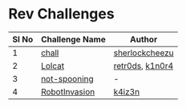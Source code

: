 # Rev Challenges

| Sl No | Challenge Name                 | Author                                                             |
| ----- | ------------------------------ | ------------------------------------------------------------------ |
| 1     | [chall](chall)                 | [sherlockcheezu](https://x.com/Chee_Tzu)                           |
| 2     | [Lolcat](Lolcat)               | [retr0ds](https://x.com/_retr0ds_), [k1n0r4](https://x.com/k1n0r4) |
| 3     | [not-spooning](not-spooning)   | -                                                                  |
| 4     | [RobotInvasion](RobotInvasion) | [k4iz3n](https://x.com/akulpillai)                                 |
